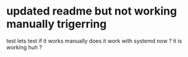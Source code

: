 # updated readme but not working manually trigerring

test
lets test if it works manually
does it work with systemd now ?
it is working huh ?
